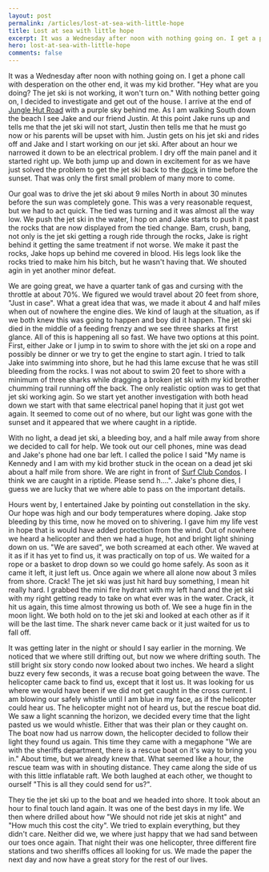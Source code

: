 ```yaml
---
layout: post
permalink: /articles/lost-at-sea-with-little-hope
title: Lost at sea with little hope
excerpt: It was a Wednesday after noon with nothing going on. I get a phone call with desperation on the other end, it was my kid brother. "Hey what are you doing? The jet ski is not working, it won't turn on."
hero: lost-at-sea-with-little-hope
comments: false
---
```


It was a Wednesday after noon with nothing going on. I get a phone call with desperation on the other end, it was my kid brother. "Hey what are you doing? The jet ski is not working, it won't turn on." With nothing better going on, I decided to investigate and get out of the house.  I arrive at the end of [Jungle Hut Road](http://maps.google.com/maps/ms?hl=en&ie=UTF8&msa=0&ll=29.582228,-81.175125&spn=0.016552,0.032895&z=16&iwloc=00048eeaf4af45d3e318b&msid=107650749134476812869.00048eeaefdb79e0df8f4) with a purple sky behind me. As I am walking South down the beach I see Jake and our friend Justin. At this point Jake runs up and tells me that the jet ski will not start, Justin then tells me that he must go now or his parents will be upset with him. Justin gets on his jet ski and rides off and Jake and I start working on our jet ski. After about an hour we narrowed it down to be an electrical problem. I dry off the main panel and it started right up. We both jump up and down in excitement for as we have just solved the problem to get the jet ski back to the [dock](http://maps.google.com/maps/ms?hl=en&ie=UTF8&msa=0&msid=107650749134476812869.00048eeaefdb79e0df8f4&ll=29.692359,-81.214156&spn=0.016534,0.032895&z=16&iwloc=00048eeb06a7095c3afa2) in time before the sunset. That was only the first small problem of many more to come.

Our goal was to drive the jet ski about 9 miles North in about 30 minutes before the sun was completely gone. This was a very reasonable request, but we had to act quick. The tied was turning and it was almost all the way low. We push the jet ski in the water, I hop on and Jake starts to push it past the rocks that are now displayed from the tied change. Bam, crush, bang, not only is the jet ski getting a rough ride through the rocks, Jake is right behind it getting the same treatment if not worse. We make it past the rocks, Jake hops up behind me covered in blood. His legs look like the rocks tried to make him his bitch, but he wasn't having that. We shouted agin in yet another minor defeat.

We are going great, we have a quarter tank of gas and cursing with the throttle at about 70%. We figured we would travel about 20 feet from shore, "Just in case". What a great idea that was, we made it about 4 and half miles when out of nowhere the engine dies. We kind of laugh at the situation, as if we both knew this was going to happen and boy did it happen. The jet ski died in the middle of a feeding frenzy and we see three sharks at first glance. All of this is happening all so fast. We have two options at this point. First, either Jake or I jump in to swim to shore with the jet ski on a rope and possibly be dinner or we try to get the engine to start agin. I tried to talk Jake into swimming into shore, but he had this lame excuse that he was still bleeding from the rocks. I was not about to swim 20 feet to shore with a minimum of three sharks while dragging a broken jet ski with my kid brother chumming trail running off the back. The only realistic option was to get that jet ski working agin. So we start yet another investigation with both head down we start with that same electrical panel hoping that it just got wet again. It seemed to come out of no where, but our light was gone with the sunset and it appeared that we where caught in a riptide.

With no light, a dead jet ski, a bleeding boy, and a half mile away from shore we decided to call for help. We took out our cell phones, mine was dead and Jake's phone had one bar left. I called the police I said "My name is Kennedy and I am with my kid brother stuck in the ocean on a dead jet ski about a half mile from shore. We are right in front of [Surf Club Condos](http://maps.google.com/maps/ms?hl=en&ie=UTF8&msa=0&msid=107650749134476812869.00048eeaefdb79e0df8f4&ll=29.643174,-81.187677&spn=0.016542,0.032895&z=16&iwloc=00048eeafbe3636d47c27). I think we are caught in a riptide. Please send h....". Jake's phone dies, I guess we are lucky that we where able to pass on the important details.

Hours went by, I entertained Jake by pointing out constellation in the sky. Our hope was high and our body temperatures where doping. Jake stop bleeding by this time, now he moved on to shivering. I gave him my life vest in hope that is would have added protection from the wind. Out of nowhere we heard a helicopter and then we had a huge, hot and bright light shining down on us. "We are saved", we both screamed at each other. We waved at it as if it has yet to find us, it was practically on top of us. We waited for a rope or a basket to drop down so we could go home safely. As soon as it came it left, it just left us. Once again we where all alone now about 3 miles from shore. Crack! The jet ski was just hit hard buy something, I mean hit really hard. I grabbed the mini fire hydrant with my left hand and the jet ski with my right getting ready to take on what ever was in the water. Crack, it hit us again, this time almost throwing us both of. We see a huge fin in the moon light. We both hold on to the jet ski and looked at each other as if it will be the last time. The shark never came back or it just waited for us to fall off.

It was getting later in the night or should I say earlier in the morning. We noticed that we where still drifting out, but now we where drifting south. The still bright six story condo now looked about two inches. We heard a slight buzz every few seconds, it was a recuse boat going between the wave. The helicopter came back to find us, except that it lost us. It was looking for us where we would have been if we did not get caught in the cross current. I am blowing our safely whistle until I am blue in my face, as if the helicopter could hear us. The helicopter might not of heard us, but the rescue boat did. We saw a light scanning the horizon, we decided every time that the light pasted us we would whistle. Either that was their plan or they caught on. The boat now had us narrow down, the helicopter decided to follow their light they found us again. This time they came with a megaphone "We are with the sheriffs department, there is a rescue boat on it's way to bring you in." About time, but we already knew that. What seemed like a hour, the rescue team was with in shouting distance. They came along the side of us with this little inflatable raft. We both laughed at each other, we thought to ourself "This is all they could send for us?".

They tie the jet ski up to the boat and we headed into shore. It took about an hour to final touch land again. It was one of the best days in my life. We then where drilled about how "We should not ride jet skis at night" and "How much this cost the city". We tried to explain everything, but they didn't care. Neither did we, we where just happy that we had sand between our toes once again. That night their was one helicopter, three different fire stations and two sheriffs offices all looking for us. We made the paper the next day and now have a great story for the rest of our lives.
